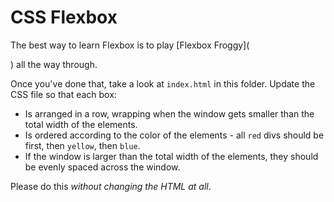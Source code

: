 # CSS Flexbox

The best way to learn Flexbox is to play [Flexbox Froggy](
    
) all the way through.

Once you've done that, take a look at `index.html` in this folder. Update the CSS file so that each box:

- Is arranged in a row, wrapping when the window gets smaller than the total width of the elements.
- Is ordered according to the color of the elements - all `red` divs should be first, then `yellow`, then `blue`.
- If the window is larger than the total width of the elements, they should be evenly spaced across the window.

Please do this _without changing the HTML at all_.
